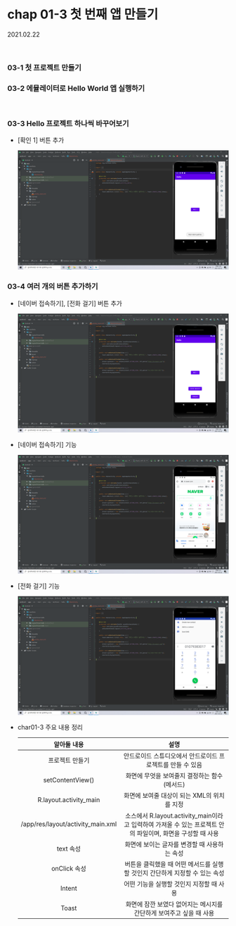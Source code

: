 # chap 01-3 첫 번째 앱 만들기

2021.02.22

<br>

### 03-1 첫 프로젝트 만들기

### 03-2 에뮬레이터로 Hello World 앱 실행하기

<br>

### 03-3 Hello 프로젝트 하나씩 바꾸어보기

* [확인 1] 버튼 추가

  ![char03-1/image01](https://github.com/hyunmin0317/AndroidProgramming/blob/master/chap01/section3/github/image01.png?raw=true)



### 03-4 여러 개의 버튼 추가하기

* [네이버 접속하기], [전화 걸기] 버튼 추가

  ![char03-1/image02](https://github.com/hyunmin0317/AndroidProgramming/blob/master/chap01/section3/github/image02.png?raw=true)

* [네이버 접속하기] 기능

  ![char03-1/image03](https://github.com/hyunmin0317/AndroidProgramming/blob/master/chap01/section3/github/image03.png?raw=true)

* [전화 걸기] 기능

  ![char03-1/image04](https://github.com/hyunmin0317/AndroidProgramming/blob/master/chap01/section3/github/image04.png?raw=true)

* char01-3 주요 내용 정리

  |            알아둘 내용            |                             설명                             |
  | :-------------------------------: | :----------------------------------------------------------: |
  |          프로젝트 만들기          |  안드로이드 스튜디오에서 안드로이드 프로젝트를 만들 수 있음  |
  |         setContentView()          |         화면에 무엇을 보여줄지 결정하는 함수(메서드)         |
  |      R.layout.activity_main       |         화면에 보여줄 대상이 되는 XML의 위치를 지정          |
  | /app/res/layout/activity_main.xml | 소스에서 R.layout.activity_main이라고 입력하여 가져올 수 있는 프로젝트 안의 파일이며, 화면을 구성할 때 사용 |
  |             text 속성             |         화면에 보이는 글자를 변경할 때 사용하는 속성         |
  |           onClick 속성            | 버튼을 클릭했을 때 어떤 메서드를 실행할 것인지 간단하게 지정할 수 있는 속성 |
  |              Intent               |           어떤 기능을 실행할 것인지 지정할 때 사용           |
  |               Toast               | 화면에 잠깐 보였다 없어지는 메시지를 간단하게 보여주고 싶을 때 사용 |